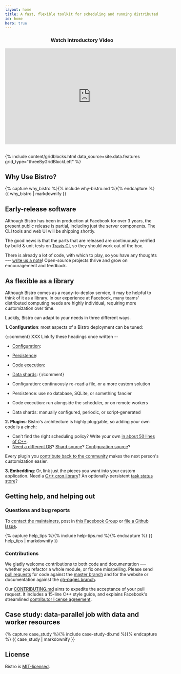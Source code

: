 ```yaml
---
layout: home
title: A fast, flexible toolkit for scheduling and running distributed tasks
id: home
hero: true
---
```


<div align="center">
  <h3>Watch Introductory Video</h3>
  <iframe width="560" height="315" src="https://www.youtube.com/embed/IXlZYBft_rY" 
    title="Explain Like I'm 5: Bistro" frameBorder="0" 
    allow="accelerometer; autoplay; clipboard-write; encrypted-media; gyroscope; picture-in-picture" 
    allowFullScreen ></iframe>
</div>
<br/>

{% include content/gridblocks.html data_source=site.data.features grid_type="threeByGridBlockLeft" %}

## Why Use Bistro?

{% capture why_bistro %}{% include why-bistro.md %}{% endcapture %}
{{ why_bistro | markdownify }}

## Early-release software

Although Bistro has been in production at Facebook for over 3 years, the
present public release is partial, including just the server components. 
The CLI tools and web UI will be shipping shortly.

The good news is that the parts that are released are continuously verified
by build & unit tests on <a
href="https://travis-ci.org/facebook/bistro">Travis CI</a>, so they should
work out of the box.

There is already a lot of code, with which to play, so you have any thoughts
--- <a href="https://www.facebook.com/groups/bistro.scheduler/">write us a
note</a>!  Open-source projects thrive and grow on encouragement and
feedback.

## As flexible as a library

Although Bistro comes as a ready-to-deploy service, it may be helpful to
think of it as a library.  In our experience at Facebook, many teams'
distributed computing needs are highly individual, requiring more
customization over time.

Luckily, Bistro can adapt to your needs in three different ways.

**1. Configuration**: most aspects of a Bistro deployment can be tuned:

{::comment}
XXX Linkify these headings once written -- 
 * [Configuration](docs/config-source/):
 * [Persistence](docs/persistence/):
 * [Code execution](docs/execution/):
 * [Data shards](docs/data-shards/):
{:/comment}

 * Configuration: 
   continuously re-read a file, or a more custom solution
 * Persistence: 
   use no database, SQLite, or something fancier
 * Code execution: 
   run alongside the scheduler, or on remote workers
 * Data shards: 
   manually configured, periodic, or script-generated

**2. Plugins**: Bistro's architecture is highly pluggable, so adding your
own code is a cinch:
 
 * Can't find the right scheduling policy? Write your own <a
   href="https://github.com/facebookarchive/bistro/blob/main/bistro/scheduler/LongTailSchedulerPolicy.cpp">
   in about 50 lines of C++</a>.
 * <a href="https://github.com/facebookarchive/bistro/blob/main/bistro/statuses/SQLiteTaskStore.h">
   Need a different DB</a>?
   <a href="https://github.com/facebookarchive/bistro/blob/main/bistro/nodes/ScriptFetcher.h">
   Shard source</a>?
   <a href="https://github.com/facebookarchive/bistro/blob/main/bistro/config/FileConfigLoader.h">
   Configuration source</a>?

Every plugin you <a
href="https://github.com/facebookarchive/bistro/blob/main/CONTRIBUTING.md">
contribute back to the community</a> makes the next person's customization
easier.

**3. Embedding**: Or, link just the pieces you want into your custom
application.  Need a <a
href="https://github.com/facebookarchive/bistro/tree/master/bistro/cron"> C++ cron
library</a>?  An optionally-persistent <a
href="https://github.com/facebookarchive/bistro/tree/master/bistro/statuses">task
status store</a>?

## Getting help, and helping out

### Questions and bug reports

To <a href="support.html">contact the maintainers</a>, post in <a
href="https://www.facebook.com/groups/bistro.scheduler">this Facebook
Group</a> or <a href="https://github.com/facebookarchive/bistro/issues/new">file a
Github Issue</a>.

{% capture help_tips %}{% include help-tips.md %}{% endcapture %}
{{ help_tips | markdownify }}

### Contributions

We gladly welcome contributions to both code and documentation --- whether
you refactor a whole module, or fix one misspelling.  Please send <a
href="https://github.com/facebookarchive/bistro/compare/">pull requests</a> for
code against the <a
href="https://github.com/facebookarchive/bistro/tree/master">master branch</a> and
for the website or documentation against the <a
href="https://github.com/facebookarchive/bistro/tree/gh-pages">gh-pages branch</a>.

Our <a
href="https://github.com/facebookarchive/bistro/blob/main/CONTRIBUTING.md">
CONTRIBUTING.md</a> aims to expedite the acceptance of your pull request. 
It includes a 15-line C++ style guide, and explains Facebook's streamlined
<a href="https://code.facebook.com/cla">contributor license agreement</a>.

## Case study: data-parallel job with data **and** worker resources

{% capture case_study %}{% include case-study-db.md %}{% endcapture %}
{{ case_study | markdownify }}

## License

Bistro is
[MIT-licensed](https://github.com/facebookarchive/bistro/blob/main/LICENSE).
